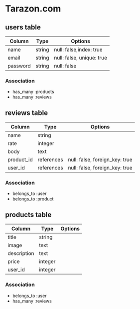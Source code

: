 # Tarazon.com

## users table
|Column|Type|Options|
|------|----|-------|
|name|string|null: false,index: true|
|email|string|null: false, unique: true|
|password|string|null: false|
### Association
- has_many :products
- has_many :reviews

## reviews table
|Column|Type|Options|
|------|----|-------|
|name|string||
|rate|integer||
|body|text||
|product_id|references|null: false, foreign_key: true|
|user_id|references|null: false, foreign_key: true|
### Association
- belongs_to :user
- belongs_to :product

## products table
|Column|Type|Options|
|------|----|-------|
|title|string||
|image|text||
|description|text||
|price|integer||
|user_id|integer||
### Association
- belongs_to :user
- has_many :reviews
